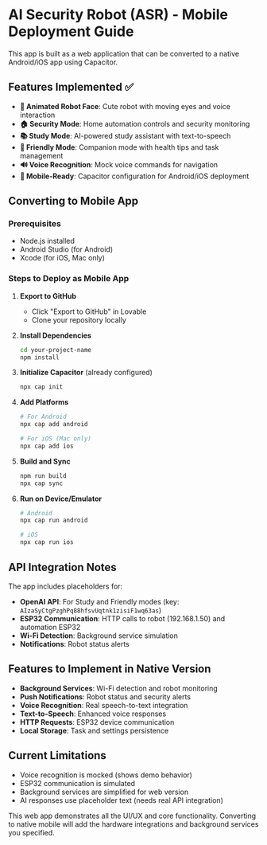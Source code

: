 # AI Security Robot (ASR) - Mobile Deployment Guide

This app is built as a web application that can be converted to a native Android/iOS app using Capacitor.

## Features Implemented ✅

- **🤖 Animated Robot Face**: Cute robot with moving eyes and voice interaction
- **🏠 Security Mode**: Home automation controls and security monitoring
- **📚 Study Mode**: AI-powered study assistant with text-to-speech
- **💝 Friendly Mode**: Companion mode with health tips and task management
- **🔊 Voice Recognition**: Mock voice commands for navigation
- **📱 Mobile-Ready**: Capacitor configuration for Android/iOS deployment

## Converting to Mobile App

### Prerequisites
- Node.js installed
- Android Studio (for Android)
- Xcode (for iOS, Mac only)

### Steps to Deploy as Mobile App

1. **Export to GitHub**
   - Click "Export to GitHub" in Lovable
   - Clone your repository locally

2. **Install Dependencies**
   ```bash
   cd your-project-name
   npm install
   ```

3. **Initialize Capacitor** (already configured)
   ```bash
   npx cap init
   ```

4. **Add Platforms**
   ```bash
   # For Android
   npx cap add android
   
   # For iOS (Mac only)
   npx cap add ios
   ```

5. **Build and Sync**
   ```bash
   npm run build
   npx cap sync
   ```

6. **Run on Device/Emulator**
   ```bash
   # Android
   npx cap run android
   
   # iOS
   npx cap run ios
   ```

## API Integration Notes

The app includes placeholders for:
- **OpenAI API**: For Study and Friendly modes (key: `AIzaSyCtgPzghPq88hfsvUqtnk1zisiF1wq63as`)
- **ESP32 Communication**: HTTP calls to robot (192.168.1.50) and automation ESP32
- **Wi-Fi Detection**: Background service simulation
- **Notifications**: Robot status alerts

## Features to Implement in Native Version

- **Background Services**: Wi-Fi detection and robot monitoring
- **Push Notifications**: Robot status and security alerts  
- **Voice Recognition**: Real speech-to-text integration
- **Text-to-Speech**: Enhanced voice responses
- **HTTP Requests**: ESP32 device communication
- **Local Storage**: Task and settings persistence

## Current Limitations

- Voice recognition is mocked (shows demo behavior)
- ESP32 communication is simulated
- Background services are simplified for web version
- AI responses use placeholder text (needs real API integration)

This web app demonstrates all the UI/UX and core functionality. Converting to native mobile will add the hardware integrations and background services you specified.